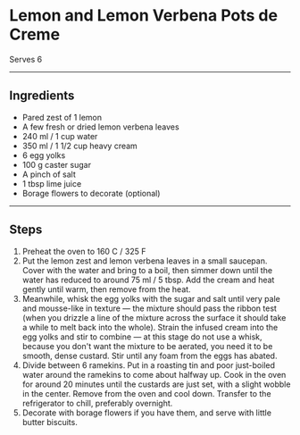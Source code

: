 # Lemon and Lemon Verbena Pots de Creme

Serves 6

---

## Ingredients

* Pared zest of 1 lemon
* A few fresh or dried lemon verbena leaves
* 240 ml / 1 cup water
* 350 ml / 1 1/2 cup heavy cream
* 6 egg yolks
* 100 g caster sugar
* A pinch of salt
* 1 tbsp lime juice
* Borage flowers to decorate (optional)

---

## Steps

1.  Preheat the oven to 160 C / 325 F
2.  Put the lemon zest and lemon verbena leaves in a small saucepan. Cover with the water and bring to a boil, then simmer down until the water has reduced to around 75 ml / 5 tbsp. Add the cream and heat gently until warm, then remove from the heat.
3.  Meanwhile, whisk the egg yolks with the sugar and salt until very pale and mousse-like in texture — the mixture should pass the ribbon test (when you drizzle a line of the mixture across the surface it should take a while to melt back into the whole). Strain the infused cream into the egg yolks and stir to combine — at this stage do not use a whisk, because you don't want the mixture to be aerated, you need it to be smooth, dense custard. Stir until any foam from the eggs has abated.
4.  Divide between 6 ramekins. Put in a roasting tin and poor just-boiled water around the ramekins to come about halfway up. Cook in the oven for around 20 minutes until the custards are just set, with a slight wobble in the center. Remove from the oven and cool down. Transfer to the refrigerator to chill, preferably overnight.
5.  Decorate with borage flowers if you have them, and serve with little butter biscuits.